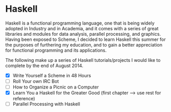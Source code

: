 Haskell
=======

Haskell is a functional programming language, one that is being widely adopted in Industry and in Academia, and it comes with a series of great libraries and modules for data analysis, parallel processing, and graphics. Having been exposed to Scheme, I decided to learn Haskell this summer for the purposes of furthering my education, and to gain a better appreciation for functional programming and its applications.

The following make up a series of Haskell tutorials/projects I would like to complete by the end of August 2014.


- [x] Write Yourself a Scheme in 48 Hours
- [ ] Roll Your own IRC Bot
- [ ] How to Organize a Picnic on a Computer
- [x] Learn You a Haskell for the Greater Good (first chapter --> use rest for reference)
- [ ] Parallel Processing with Haskell
